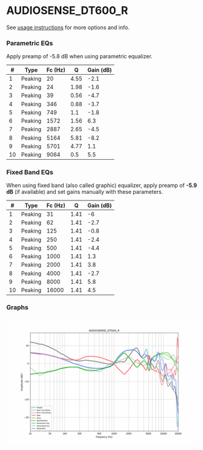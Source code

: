 # AUDIOSENSE_DT600_R
See [usage instructions](https://github.com/jaakkopasanen/AutoEq#usage) for more options and info.

### Parametric EQs
Apply preamp of -5.8 dB when using parametric equalizer.

|   # | Type    |   Fc (Hz) |    Q |   Gain (dB) |
|-----|---------|-----------|------|-------------|
|   1 | Peaking |        20 | 4.55 |        -2.1 |
|   2 | Peaking |        24 | 1.98 |        -1.6 |
|   3 | Peaking |        39 | 0.56 |        -4.7 |
|   4 | Peaking |       346 | 0.88 |        -3.7 |
|   5 | Peaking |       749 | 1.1  |        -1.8 |
|   6 | Peaking |      1572 | 1.56 |         6.3 |
|   7 | Peaking |      2887 | 2.65 |        -4.5 |
|   8 | Peaking |      5164 | 5.81 |        -8.2 |
|   9 | Peaking |      5701 | 4.77 |         1.1 |
|  10 | Peaking |      9064 | 0.5  |         5.5 |

### Fixed Band EQs
When using fixed band (also called graphic) equalizer, apply preamp of **-5.9 dB** (if available) and set gains manually with these parameters.

|   # | Type    |   Fc (Hz) |    Q |   Gain (dB) |
|-----|---------|-----------|------|-------------|
|   1 | Peaking |        31 | 1.41 |        -6   |
|   2 | Peaking |        62 | 1.41 |        -2.7 |
|   3 | Peaking |       125 | 1.41 |        -0.8 |
|   4 | Peaking |       250 | 1.41 |        -2.4 |
|   5 | Peaking |       500 | 1.41 |        -4.4 |
|   6 | Peaking |      1000 | 1.41 |         1.3 |
|   7 | Peaking |      2000 | 1.41 |         3.8 |
|   8 | Peaking |      4000 | 1.41 |        -2.7 |
|   9 | Peaking |      8000 | 1.41 |         5.8 |
|  10 | Peaking |     16000 | 1.41 |         4.5 |

### Graphs
![](./AUDIOSENSE_DT600_R.png)
